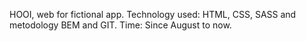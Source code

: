 HOOI, web for fictional app.
Technology used: HTML, CSS, SASS and metodology BEM and GIT.
Time: Since August to now. 
